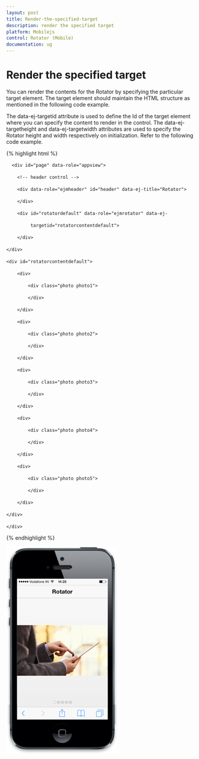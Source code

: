 ```yaml
---
layout: post
title: Render-the-specified-target
description: render the specified target
platform: Mobilejs
control: Rotator (Mobile)
documentation: ug
---
```


# Render the specified target

You can render the contents for the Rotator by specifying the particular target element. The target element should maintain the HTML structure as mentioned in the following code example.

The data-ej-targetid attribute is used to define the Id of the target element where you can specify the content to render in the control. The data-ej-targetheight and data-ej-targetwidth attributes are used to specify the Rotator height and width respectively on initialization. Refer to the following code example.

{% highlight html %}

      <div id="page" data-role="appview">

        <!-- header control -->

        <div data-role="ejmheader" id="header" data-ej-title="Rotator">

        </div>   

        <div id="rotatordefault" data-role="ejmrotator" data-ej-

             targetid="rotatorcontentdefault">

        </div>

    </div>

    <div id="rotatorcontentdefault">

        <div>

            <div class="photo photo1">

            </div>

        </div>

        <div>

            <div class="photo photo2">

            </div>

        </div>

        <div>

            <div class="photo photo3">

            </div>

        </div>

        <div>

            <div class="photo photo4">

            </div>

        </div>

        <div>

            <div class="photo photo5">

            </div>

        </div>

    </div>

    </div>



{% endhighlight %}



![](Render-the-specified-target_images/Render-the-specified-target_img1.png)





